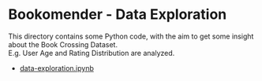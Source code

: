 # Bookomender - Data Exploration

This directory contains some Python code, with the aim to get some insight about the Book Crossing Dataset.  
E.g. User Age and Rating Distribution are analyzed.
- [data-exploration.ipynb](./data-exploration.ipynb)
